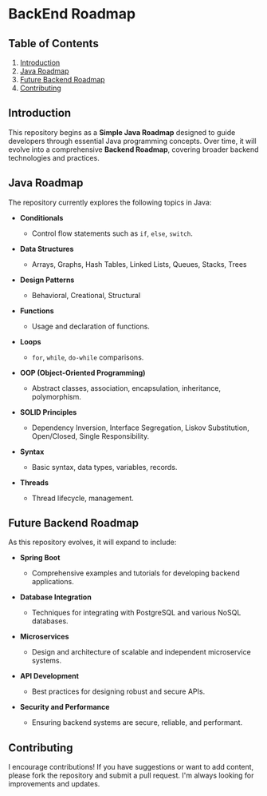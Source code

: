 # BackEnd Roadmap

## Table of Contents
1. [Introduction](#introduction)
2. [Java Roadmap](#java-roadmap)
3. [Future Backend Roadmap](#future-backend-roadmap)
4. [Contributing](#contributing)

## Introduction
This repository begins as a **Simple Java Roadmap** designed to guide developers through essential Java programming concepts. Over time, it will evolve into a comprehensive **Backend Roadmap**, covering broader backend technologies and practices.

## Java Roadmap
The repository currently explores the following topics in Java:

- **Conditionals**
  - Control flow statements such as `if`, `else`, `switch`.

- **Data Structures**
  - Arrays, Graphs, Hash Tables, Linked Lists, Queues, Stacks, Trees

- **Design Patterns**
  - Behavioral, Creational, Structural

- **Functions**
  - Usage and declaration of functions.

- **Loops**
  - `for`, `while`, `do-while` comparisons.

- **OOP (Object-Oriented Programming)**
  - Abstract classes, association, encapsulation, inheritance, polymorphism.

- **SOLID Principles**
  - Dependency Inversion, Interface Segregation, Liskov Substitution, Open/Closed, Single Responsibility.

- **Syntax**
  - Basic syntax, data types, variables, records.

- **Threads**
  - Thread lifecycle, management.

## Future Backend Roadmap
As this repository evolves, it will expand to include:

- **Spring Boot**
  - Comprehensive examples and tutorials for developing backend applications.

- **Database Integration**
  - Techniques for integrating with PostgreSQL and various NoSQL databases.

- **Microservices**
  - Design and architecture of scalable and independent microservice systems.

- **API Development**
  - Best practices for designing robust and secure APIs.

- **Security and Performance**
  - Ensuring backend systems are secure, reliable, and performant.

## Contributing
I encourage contributions! If you have suggestions or want to add content, please fork the repository and submit a pull request. I'm always looking for improvements and updates.

